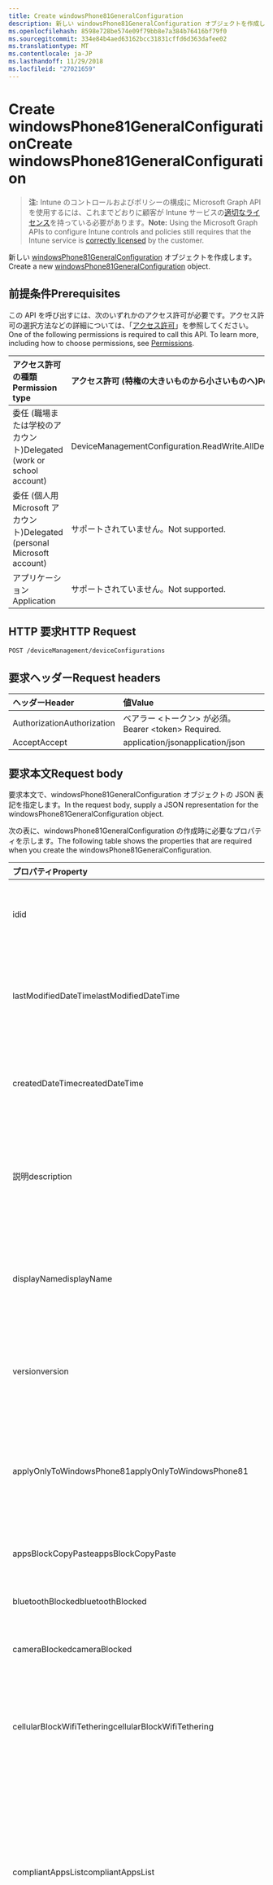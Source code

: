 ```yaml
---
title: Create windowsPhone81GeneralConfiguration
description: 新しい windowsPhone81GeneralConfiguration オブジェクトを作成します。
ms.openlocfilehash: 8598e728be574e09f79bb8e7a384b76416bf79f0
ms.sourcegitcommit: 334e84b4aed63162bcc31831cffd6d363dafee02
ms.translationtype: MT
ms.contentlocale: ja-JP
ms.lasthandoff: 11/29/2018
ms.locfileid: "27021659"
---
```

# <a name="create-windowsphone81generalconfiguration"></a><span data-ttu-id="81ee7-103">Create windowsPhone81GeneralConfiguration</span><span class="sxs-lookup"><span data-stu-id="81ee7-103">Create windowsPhone81GeneralConfiguration</span></span>

> <span data-ttu-id="81ee7-104">**注:** Intune のコントロールおよびポリシーの構成に Microsoft Graph API を使用するには、これまでどおりに顧客が Intune サービスの[適切なライセンス](https://go.microsoft.com/fwlink/?linkid=839381)を持っている必要があります。</span><span class="sxs-lookup"><span data-stu-id="81ee7-104">**Note:** Using the Microsoft Graph APIs to configure Intune controls and policies still requires that the Intune service is [correctly licensed](https://go.microsoft.com/fwlink/?linkid=839381) by the customer.</span></span>

<span data-ttu-id="81ee7-105">新しい [windowsPhone81GeneralConfiguration](../resources/intune-deviceconfig-windowsphone81generalconfiguration.md) オブジェクトを作成します。</span><span class="sxs-lookup"><span data-stu-id="81ee7-105">Create a new [windowsPhone81GeneralConfiguration](../resources/intune-deviceconfig-windowsphone81generalconfiguration.md) object.</span></span>
## <a name="prerequisites"></a><span data-ttu-id="81ee7-106">前提条件</span><span class="sxs-lookup"><span data-stu-id="81ee7-106">Prerequisites</span></span>
<span data-ttu-id="81ee7-p101">この API を呼び出すには、次のいずれかのアクセス許可が必要です。アクセス許可の選択方法などの詳細については、「[アクセス許可](/graph/permissions-reference)」を参照してください。</span><span class="sxs-lookup"><span data-stu-id="81ee7-p101">One of the following permissions is required to call this API. To learn more, including how to choose permissions, see [Permissions](/graph/permissions-reference).</span></span>

|<span data-ttu-id="81ee7-109">アクセス許可の種類</span><span class="sxs-lookup"><span data-stu-id="81ee7-109">Permission type</span></span>|<span data-ttu-id="81ee7-110">アクセス許可 (特権の大きいものから小さいものへ)</span><span class="sxs-lookup"><span data-stu-id="81ee7-110">Permissions (from most to least privileged)</span></span>|
|:---|:---|
|<span data-ttu-id="81ee7-111">委任 (職場または学校のアカウント)</span><span class="sxs-lookup"><span data-stu-id="81ee7-111">Delegated (work or school account)</span></span>|<span data-ttu-id="81ee7-112">DeviceManagementConfiguration.ReadWrite.All</span><span class="sxs-lookup"><span data-stu-id="81ee7-112">DeviceManagementConfiguration.ReadWrite.All</span></span>|
|<span data-ttu-id="81ee7-113">委任 (個人用 Microsoft アカウント)</span><span class="sxs-lookup"><span data-stu-id="81ee7-113">Delegated (personal Microsoft account)</span></span>|<span data-ttu-id="81ee7-114">サポートされていません。</span><span class="sxs-lookup"><span data-stu-id="81ee7-114">Not supported.</span></span>|
|<span data-ttu-id="81ee7-115">アプリケーション</span><span class="sxs-lookup"><span data-stu-id="81ee7-115">Application</span></span>|<span data-ttu-id="81ee7-116">サポートされていません。</span><span class="sxs-lookup"><span data-stu-id="81ee7-116">Not supported.</span></span>|

## <a name="http-request"></a><span data-ttu-id="81ee7-117">HTTP 要求</span><span class="sxs-lookup"><span data-stu-id="81ee7-117">HTTP Request</span></span>
<!-- {
  "blockType": "ignored"
}
-->
``` http
POST /deviceManagement/deviceConfigurations
```

## <a name="request-headers"></a><span data-ttu-id="81ee7-118">要求ヘッダー</span><span class="sxs-lookup"><span data-stu-id="81ee7-118">Request headers</span></span>
|<span data-ttu-id="81ee7-119">ヘッダー</span><span class="sxs-lookup"><span data-stu-id="81ee7-119">Header</span></span>|<span data-ttu-id="81ee7-120">値</span><span class="sxs-lookup"><span data-stu-id="81ee7-120">Value</span></span>|
|:---|:---|
|<span data-ttu-id="81ee7-121">Authorization</span><span class="sxs-lookup"><span data-stu-id="81ee7-121">Authorization</span></span>|<span data-ttu-id="81ee7-122">ベアラー &lt;トークン&gt; が必須。</span><span class="sxs-lookup"><span data-stu-id="81ee7-122">Bearer &lt;token&gt; Required.</span></span>|
|<span data-ttu-id="81ee7-123">Accept</span><span class="sxs-lookup"><span data-stu-id="81ee7-123">Accept</span></span>|<span data-ttu-id="81ee7-124">application/json</span><span class="sxs-lookup"><span data-stu-id="81ee7-124">application/json</span></span>|

## <a name="request-body"></a><span data-ttu-id="81ee7-125">要求本文</span><span class="sxs-lookup"><span data-stu-id="81ee7-125">Request body</span></span>
<span data-ttu-id="81ee7-126">要求本文で、windowsPhone81GeneralConfiguration オブジェクトの JSON 表記を指定します。</span><span class="sxs-lookup"><span data-stu-id="81ee7-126">In the request body, supply a JSON representation for the windowsPhone81GeneralConfiguration object.</span></span>

<span data-ttu-id="81ee7-127">次の表に、windowsPhone81GeneralConfiguration の作成時に必要なプロパティを示します。</span><span class="sxs-lookup"><span data-stu-id="81ee7-127">The following table shows the properties that are required when you create the windowsPhone81GeneralConfiguration.</span></span>

|<span data-ttu-id="81ee7-128">プロパティ</span><span class="sxs-lookup"><span data-stu-id="81ee7-128">Property</span></span>|<span data-ttu-id="81ee7-129">型</span><span class="sxs-lookup"><span data-stu-id="81ee7-129">Type</span></span>|<span data-ttu-id="81ee7-130">説明</span><span class="sxs-lookup"><span data-stu-id="81ee7-130">Description</span></span>|
|:---|:---|:---|
|<span data-ttu-id="81ee7-131">id</span><span class="sxs-lookup"><span data-stu-id="81ee7-131">id</span></span>|<span data-ttu-id="81ee7-132">String</span><span class="sxs-lookup"><span data-stu-id="81ee7-132">String</span></span>|<span data-ttu-id="81ee7-133">エンティティのキー。</span><span class="sxs-lookup"><span data-stu-id="81ee7-133">Key of the entity.</span></span> <span data-ttu-id="81ee7-134">[deviceConfiguration](../resources/intune-deviceconfig-deviceconfiguration.md) から継承します</span><span class="sxs-lookup"><span data-stu-id="81ee7-134">Inherited from [deviceConfiguration](../resources/intune-deviceconfig-deviceconfiguration.md)</span></span>|
|<span data-ttu-id="81ee7-135">lastModifiedDateTime</span><span class="sxs-lookup"><span data-stu-id="81ee7-135">lastModifiedDateTime</span></span>|<span data-ttu-id="81ee7-136">DateTimeOffset</span><span class="sxs-lookup"><span data-stu-id="81ee7-136">DateTimeOffset</span></span>|<span data-ttu-id="81ee7-137">オブジェクトが最後に変更された DateTime。</span><span class="sxs-lookup"><span data-stu-id="81ee7-137">DateTime the object was last modified.</span></span> <span data-ttu-id="81ee7-138">[deviceConfiguration](../resources/intune-deviceconfig-deviceconfiguration.md) から継承します</span><span class="sxs-lookup"><span data-stu-id="81ee7-138">Inherited from [deviceConfiguration](../resources/intune-deviceconfig-deviceconfiguration.md)</span></span>|
|<span data-ttu-id="81ee7-139">createdDateTime</span><span class="sxs-lookup"><span data-stu-id="81ee7-139">createdDateTime</span></span>|<span data-ttu-id="81ee7-140">DateTimeOffset</span><span class="sxs-lookup"><span data-stu-id="81ee7-140">DateTimeOffset</span></span>|<span data-ttu-id="81ee7-141">オブジェクトが作成された DateTime。</span><span class="sxs-lookup"><span data-stu-id="81ee7-141">DateTime the object was created.</span></span> <span data-ttu-id="81ee7-142">[deviceConfiguration](../resources/intune-deviceconfig-deviceconfiguration.md) から継承します</span><span class="sxs-lookup"><span data-stu-id="81ee7-142">Inherited from [deviceConfiguration](../resources/intune-deviceconfig-deviceconfiguration.md)</span></span>|
|<span data-ttu-id="81ee7-143">説明</span><span class="sxs-lookup"><span data-stu-id="81ee7-143">description</span></span>|<span data-ttu-id="81ee7-144">String</span><span class="sxs-lookup"><span data-stu-id="81ee7-144">String</span></span>|<span data-ttu-id="81ee7-145">デバイス構成について管理者が提供した説明。</span><span class="sxs-lookup"><span data-stu-id="81ee7-145">Admin provided description of the Device Configuration.</span></span> <span data-ttu-id="81ee7-146">[deviceConfiguration](../resources/intune-deviceconfig-deviceconfiguration.md) から継承します</span><span class="sxs-lookup"><span data-stu-id="81ee7-146">Inherited from [deviceConfiguration](../resources/intune-deviceconfig-deviceconfiguration.md)</span></span>|
|<span data-ttu-id="81ee7-147">displayName</span><span class="sxs-lookup"><span data-stu-id="81ee7-147">displayName</span></span>|<span data-ttu-id="81ee7-148">String</span><span class="sxs-lookup"><span data-stu-id="81ee7-148">String</span></span>|<span data-ttu-id="81ee7-149">デバイス構成について管理者が指定した名前。</span><span class="sxs-lookup"><span data-stu-id="81ee7-149">Admin provided name of the device configuration.</span></span> <span data-ttu-id="81ee7-150">[deviceConfiguration](../resources/intune-deviceconfig-deviceconfiguration.md) から継承します</span><span class="sxs-lookup"><span data-stu-id="81ee7-150">Inherited from [deviceConfiguration](../resources/intune-deviceconfig-deviceconfiguration.md)</span></span>|
|<span data-ttu-id="81ee7-151">version</span><span class="sxs-lookup"><span data-stu-id="81ee7-151">version</span></span>|<span data-ttu-id="81ee7-152">Int32</span><span class="sxs-lookup"><span data-stu-id="81ee7-152">Int32</span></span>|<span data-ttu-id="81ee7-153">デバイス構成のバージョン。</span><span class="sxs-lookup"><span data-stu-id="81ee7-153">Version of the device configuration.</span></span> <span data-ttu-id="81ee7-154">[deviceConfiguration](../resources/intune-deviceconfig-deviceconfiguration.md) から継承します</span><span class="sxs-lookup"><span data-stu-id="81ee7-154">Inherited from [deviceConfiguration](../resources/intune-deviceconfig-deviceconfiguration.md)</span></span>|
|<span data-ttu-id="81ee7-155">applyOnlyToWindowsPhone81</span><span class="sxs-lookup"><span data-stu-id="81ee7-155">applyOnlyToWindowsPhone81</span></span>|<span data-ttu-id="81ee7-156">Boolean</span><span class="sxs-lookup"><span data-stu-id="81ee7-156">Boolean</span></span>|<span data-ttu-id="81ee7-157">このポリシーを Windows Phone 8.1 にのみ適用するかどうかを示す値。</span><span class="sxs-lookup"><span data-stu-id="81ee7-157">Value indicating whether this policy only applies to Windows Phone 8.1.</span></span> <span data-ttu-id="81ee7-158">このプロパティは読み取り専用です。</span><span class="sxs-lookup"><span data-stu-id="81ee7-158">This property is read-only.</span></span>|
|<span data-ttu-id="81ee7-159">appsBlockCopyPaste</span><span class="sxs-lookup"><span data-stu-id="81ee7-159">appsBlockCopyPaste</span></span>|<span data-ttu-id="81ee7-160">Boolean</span><span class="sxs-lookup"><span data-stu-id="81ee7-160">Boolean</span></span>|<span data-ttu-id="81ee7-161">コピー/貼り付けを禁止するかどうかを示します。</span><span class="sxs-lookup"><span data-stu-id="81ee7-161">Indicates whether or not to block copy paste.</span></span>|
|<span data-ttu-id="81ee7-162">bluetoothBlocked</span><span class="sxs-lookup"><span data-stu-id="81ee7-162">bluetoothBlocked</span></span>|<span data-ttu-id="81ee7-163">Boolean</span><span class="sxs-lookup"><span data-stu-id="81ee7-163">Boolean</span></span>|<span data-ttu-id="81ee7-164">Bluetooth をブロックするかどうかを示します。</span><span class="sxs-lookup"><span data-stu-id="81ee7-164">Indicates whether or not to block bluetooth.</span></span>|
|<span data-ttu-id="81ee7-165">cameraBlocked</span><span class="sxs-lookup"><span data-stu-id="81ee7-165">cameraBlocked</span></span>|<span data-ttu-id="81ee7-166">Boolean</span><span class="sxs-lookup"><span data-stu-id="81ee7-166">Boolean</span></span>|<span data-ttu-id="81ee7-167">カメラをブロックするかどうかを示します。</span><span class="sxs-lookup"><span data-stu-id="81ee7-167">Indicates whether or not to block camera.</span></span>|
|<span data-ttu-id="81ee7-168">cellularBlockWifiTethering</span><span class="sxs-lookup"><span data-stu-id="81ee7-168">cellularBlockWifiTethering</span></span>|<span data-ttu-id="81ee7-169">Boolean</span><span class="sxs-lookup"><span data-stu-id="81ee7-169">Boolean</span></span>|<span data-ttu-id="81ee7-170">Wi-Fi テザリングをブロックするかどうかを示します。</span><span class="sxs-lookup"><span data-stu-id="81ee7-170">Indicates whether or not to block Wi-Fi tethering.</span></span> <span data-ttu-id="81ee7-171">Wi-Fi がブロックされていれば、この値は関係ありません。</span><span class="sxs-lookup"><span data-stu-id="81ee7-171">Has no impact if Wi-Fi is blocked.</span></span>|
|<span data-ttu-id="81ee7-172">compliantAppsList</span><span class="sxs-lookup"><span data-stu-id="81ee7-172">compliantAppsList</span></span>|<span data-ttu-id="81ee7-173">[appListItem](../resources/intune-deviceconfig-applistitem.md) コレクション</span><span class="sxs-lookup"><span data-stu-id="81ee7-173">[appListItem](../resources/intune-deviceconfig-applistitem.md) collection</span></span>|<span data-ttu-id="81ee7-174">コンプライアンス内のアプリのリスト (CompliantAppListType によって制御される、許可リストまたは禁止リスト)。</span><span class="sxs-lookup"><span data-stu-id="81ee7-174">List of apps in the compliance (either allow list or block list, controlled by CompliantAppListType).</span></span> <span data-ttu-id="81ee7-175">このコレクションには、最大で 10000 個の要素を含めることができます。</span><span class="sxs-lookup"><span data-stu-id="81ee7-175">This collection can contain a maximum of 10000 elements.</span></span>|
|<span data-ttu-id="81ee7-176">compliantAppListType</span><span class="sxs-lookup"><span data-stu-id="81ee7-176">compliantAppListType</span></span>|[<span data-ttu-id="81ee7-177">appListType</span><span class="sxs-lookup"><span data-stu-id="81ee7-177">appListType</span></span>](../resources/intune-deviceconfig-applisttype.md)|<span data-ttu-id="81ee7-178">AppComplianceList 内にあるリスト。</span><span class="sxs-lookup"><span data-stu-id="81ee7-178">List that is in the AppComplianceList.</span></span> <span data-ttu-id="81ee7-179">可能な値は、`none`、`appsInListCompliant`、`appsNotInListCompliant` です。</span><span class="sxs-lookup"><span data-stu-id="81ee7-179">Possible values are: `none`, `appsInListCompliant`, `appsNotInListCompliant`.</span></span>|
|<span data-ttu-id="81ee7-180">diagnosticDataBlockSubmission</span><span class="sxs-lookup"><span data-stu-id="81ee7-180">diagnosticDataBlockSubmission</span></span>|<span data-ttu-id="81ee7-181">Boolean</span><span class="sxs-lookup"><span data-stu-id="81ee7-181">Boolean</span></span>|<span data-ttu-id="81ee7-182">診断データの送信をブロックするかどうかを示します。</span><span class="sxs-lookup"><span data-stu-id="81ee7-182">Indicates whether or not to block diagnostic data submission.</span></span>|
|<span data-ttu-id="81ee7-183">emailBlockAddingAccounts</span><span class="sxs-lookup"><span data-stu-id="81ee7-183">emailBlockAddingAccounts</span></span>|<span data-ttu-id="81ee7-184">Boolean</span><span class="sxs-lookup"><span data-stu-id="81ee7-184">Boolean</span></span>|<span data-ttu-id="81ee7-185">カスタム電子メール アカウントをブロックするかどうかを示します。</span><span class="sxs-lookup"><span data-stu-id="81ee7-185">Indicates whether or not to block custom email accounts.</span></span>|
|<span data-ttu-id="81ee7-186">locationServicesBlocked</span><span class="sxs-lookup"><span data-stu-id="81ee7-186">locationServicesBlocked</span></span>|<span data-ttu-id="81ee7-187">Boolean</span><span class="sxs-lookup"><span data-stu-id="81ee7-187">Boolean</span></span>|<span data-ttu-id="81ee7-188">位置情報サービスをブロックするかどうかを示します。</span><span class="sxs-lookup"><span data-stu-id="81ee7-188">Indicates whether or not to block location services.</span></span>|
|<span data-ttu-id="81ee7-189">microsoftAccountBlocked</span><span class="sxs-lookup"><span data-stu-id="81ee7-189">microsoftAccountBlocked</span></span>|<span data-ttu-id="81ee7-190">Boolean</span><span class="sxs-lookup"><span data-stu-id="81ee7-190">Boolean</span></span>|<span data-ttu-id="81ee7-191">Microsoft アカウントの使用を禁止するかどうかを示します。</span><span class="sxs-lookup"><span data-stu-id="81ee7-191">Indicates whether or not to block using a Microsoft Account.</span></span>|
|<span data-ttu-id="81ee7-192">nfcBlocked</span><span class="sxs-lookup"><span data-stu-id="81ee7-192">nfcBlocked</span></span>|<span data-ttu-id="81ee7-193">Boolean</span><span class="sxs-lookup"><span data-stu-id="81ee7-193">Boolean</span></span>|<span data-ttu-id="81ee7-194">近距離無線通信をブロックするかどうかを示します。</span><span class="sxs-lookup"><span data-stu-id="81ee7-194">Indicates whether or not to block Near-Field Communication.</span></span>|
|<span data-ttu-id="81ee7-195">passwordBlockSimple</span><span class="sxs-lookup"><span data-stu-id="81ee7-195">passwordBlockSimple</span></span>|<span data-ttu-id="81ee7-196">Boolean</span><span class="sxs-lookup"><span data-stu-id="81ee7-196">Boolean</span></span>|<span data-ttu-id="81ee7-197">カレンダーの同期を禁止するかどうかを示します。</span><span class="sxs-lookup"><span data-stu-id="81ee7-197">Indicates whether or not to block syncing the calendar.</span></span>|
|<span data-ttu-id="81ee7-198">passwordExpirationDays</span><span class="sxs-lookup"><span data-stu-id="81ee7-198">passwordExpirationDays</span></span>|<span data-ttu-id="81ee7-199">Int32</span><span class="sxs-lookup"><span data-stu-id="81ee7-199">Int32</span></span>|<span data-ttu-id="81ee7-200">パスワードの有効期限が切れるまでの日数。</span><span class="sxs-lookup"><span data-stu-id="81ee7-200">Number of days before the password expires.</span></span>|
|<span data-ttu-id="81ee7-201">passwordMinimumLength</span><span class="sxs-lookup"><span data-stu-id="81ee7-201">passwordMinimumLength</span></span>|<span data-ttu-id="81ee7-202">Int32</span><span class="sxs-lookup"><span data-stu-id="81ee7-202">Int32</span></span>|<span data-ttu-id="81ee7-203">パスワードの最小の長さ。</span><span class="sxs-lookup"><span data-stu-id="81ee7-203">Minimum length of passwords.</span></span>|
|<span data-ttu-id="81ee7-204">passwordMinutesOfInactivityBeforeScreenTimeout</span><span class="sxs-lookup"><span data-stu-id="81ee7-204">passwordMinutesOfInactivityBeforeScreenTimeout</span></span>|<span data-ttu-id="81ee7-205">Int32</span><span class="sxs-lookup"><span data-stu-id="81ee7-205">Int32</span></span>|<span data-ttu-id="81ee7-206">画面がタイムアウトになるまでの非アクティブ時間 (分)。</span><span class="sxs-lookup"><span data-stu-id="81ee7-206">Minutes of inactivity before screen timeout.</span></span>|
|<span data-ttu-id="81ee7-207">passwordMinimumCharacterSetCount</span><span class="sxs-lookup"><span data-stu-id="81ee7-207">passwordMinimumCharacterSetCount</span></span>|<span data-ttu-id="81ee7-208">Int32</span><span class="sxs-lookup"><span data-stu-id="81ee7-208">Int32</span></span>|<span data-ttu-id="81ee7-209">パスワードが含まなければならない文字セットの数。</span><span class="sxs-lookup"><span data-stu-id="81ee7-209">Number of character sets a password must contain.</span></span>|
|<span data-ttu-id="81ee7-210">passwordPreviousPasswordBlockCount</span><span class="sxs-lookup"><span data-stu-id="81ee7-210">passwordPreviousPasswordBlockCount</span></span>|<span data-ttu-id="81ee7-211">Int32</span><span class="sxs-lookup"><span data-stu-id="81ee7-211">Int32</span></span>|<span data-ttu-id="81ee7-212">ブロックする、以前のパスワードの数。</span><span class="sxs-lookup"><span data-stu-id="81ee7-212">Number of previous passwords to block.</span></span> <span data-ttu-id="81ee7-213">有効な値は 0 から 24 までです</span><span class="sxs-lookup"><span data-stu-id="81ee7-213">Valid values 0 to 24</span></span>|
|<span data-ttu-id="81ee7-214">passwordSignInFailureCountBeforeFactoryReset</span><span class="sxs-lookup"><span data-stu-id="81ee7-214">passwordSignInFailureCountBeforeFactoryReset</span></span>|<span data-ttu-id="81ee7-215">Int32</span><span class="sxs-lookup"><span data-stu-id="81ee7-215">Int32</span></span>|<span data-ttu-id="81ee7-216">出荷時の設定にリセットされるまでの、失敗が許可されるサインインの回数。</span><span class="sxs-lookup"><span data-stu-id="81ee7-216">Number of sign in failures allowed before factory reset.</span></span>|
|<span data-ttu-id="81ee7-217">passwordRequiredType</span><span class="sxs-lookup"><span data-stu-id="81ee7-217">passwordRequiredType</span></span>|[<span data-ttu-id="81ee7-218">requiredPasswordType</span><span class="sxs-lookup"><span data-stu-id="81ee7-218">requiredPasswordType</span></span>](../resources/intune-deviceconfig-requiredpasswordtype.md)|<span data-ttu-id="81ee7-219">必要なパスワードの種類。</span><span class="sxs-lookup"><span data-stu-id="81ee7-219">Password type that is required.</span></span> <span data-ttu-id="81ee7-220">可能な値は、`deviceDefault`、`alphanumeric`、`numeric` です。</span><span class="sxs-lookup"><span data-stu-id="81ee7-220">Possible values are: `deviceDefault`, `alphanumeric`, `numeric`.</span></span>|
|<span data-ttu-id="81ee7-221">passwordRequired</span><span class="sxs-lookup"><span data-stu-id="81ee7-221">passwordRequired</span></span>|<span data-ttu-id="81ee7-222">Boolean</span><span class="sxs-lookup"><span data-stu-id="81ee7-222">Boolean</span></span>|<span data-ttu-id="81ee7-223">パスワードを要求するかどうかを指定します。</span><span class="sxs-lookup"><span data-stu-id="81ee7-223">Indicates whether or not to require a password.</span></span>|
|<span data-ttu-id="81ee7-224">screenCaptureBlocked</span><span class="sxs-lookup"><span data-stu-id="81ee7-224">screenCaptureBlocked</span></span>|<span data-ttu-id="81ee7-225">Boolean</span><span class="sxs-lookup"><span data-stu-id="81ee7-225">Boolean</span></span>|<span data-ttu-id="81ee7-226">スクリーンショットを禁止するかどうかを示します。</span><span class="sxs-lookup"><span data-stu-id="81ee7-226">Indicates whether or not to block screenshots.</span></span>|
|<span data-ttu-id="81ee7-227">storageBlockRemovableStorage</span><span class="sxs-lookup"><span data-stu-id="81ee7-227">storageBlockRemovableStorage</span></span>|<span data-ttu-id="81ee7-228">Boolean</span><span class="sxs-lookup"><span data-stu-id="81ee7-228">Boolean</span></span>|<span data-ttu-id="81ee7-229">リムーバブル記憶域をブロックするかどうかを示します。</span><span class="sxs-lookup"><span data-stu-id="81ee7-229">Indicates whether or not to block removable storage.</span></span>|
|<span data-ttu-id="81ee7-230">storageRequireEncryption</span><span class="sxs-lookup"><span data-stu-id="81ee7-230">storageRequireEncryption</span></span>|<span data-ttu-id="81ee7-231">Boolean</span><span class="sxs-lookup"><span data-stu-id="81ee7-231">Boolean</span></span>|<span data-ttu-id="81ee7-232">暗号化が必要かどうかを示します。</span><span class="sxs-lookup"><span data-stu-id="81ee7-232">Indicates whether or not to require encryption.</span></span>|
|<span data-ttu-id="81ee7-233">webBrowserBlocked</span><span class="sxs-lookup"><span data-stu-id="81ee7-233">webBrowserBlocked</span></span>|<span data-ttu-id="81ee7-234">Boolean</span><span class="sxs-lookup"><span data-stu-id="81ee7-234">Boolean</span></span>|<span data-ttu-id="81ee7-235">Web ブラウザーをブロックするかどうかを示します。</span><span class="sxs-lookup"><span data-stu-id="81ee7-235">Indicates whether or not to block the web browser.</span></span>|
|<span data-ttu-id="81ee7-236">wifiBlocked</span><span class="sxs-lookup"><span data-stu-id="81ee7-236">wifiBlocked</span></span>|<span data-ttu-id="81ee7-237">Boolean</span><span class="sxs-lookup"><span data-stu-id="81ee7-237">Boolean</span></span>|<span data-ttu-id="81ee7-238">Wi-Fi をブロックするかどうかを示します。</span><span class="sxs-lookup"><span data-stu-id="81ee7-238">Indicates whether or not to block Wi-Fi.</span></span>|
|<span data-ttu-id="81ee7-239">wifiBlockAutomaticConnectHotspots</span><span class="sxs-lookup"><span data-stu-id="81ee7-239">wifiBlockAutomaticConnectHotspots</span></span>|<span data-ttu-id="81ee7-240">Boolean</span><span class="sxs-lookup"><span data-stu-id="81ee7-240">Boolean</span></span>|<span data-ttu-id="81ee7-241">Wi-Fi ホットスポットへの自動接続をブロックするかどうかを示します。</span><span class="sxs-lookup"><span data-stu-id="81ee7-241">Indicates whether or not to block automatically connecting to Wi-Fi hotspots.</span></span> <span data-ttu-id="81ee7-242">Wi-Fi がブロックされていれば、この値は関係ありません。</span><span class="sxs-lookup"><span data-stu-id="81ee7-242">Has no impact if Wi-Fi is blocked.</span></span>|
|<span data-ttu-id="81ee7-243">wifiBlockHotspotReporting</span><span class="sxs-lookup"><span data-stu-id="81ee7-243">wifiBlockHotspotReporting</span></span>|<span data-ttu-id="81ee7-244">Boolean</span><span class="sxs-lookup"><span data-stu-id="81ee7-244">Boolean</span></span>|<span data-ttu-id="81ee7-245">Wi-Fi ホットスポット レポートをブロックするかどうかを示します。</span><span class="sxs-lookup"><span data-stu-id="81ee7-245">Indicates whether or not to block Wi-Fi hotspot reporting.</span></span> <span data-ttu-id="81ee7-246">Wi-Fi がブロックされていれば、この値は関係ありません。</span><span class="sxs-lookup"><span data-stu-id="81ee7-246">Has no impact if Wi-Fi is blocked.</span></span>|
|<span data-ttu-id="81ee7-247">windowsStoreBlocked</span><span class="sxs-lookup"><span data-stu-id="81ee7-247">windowsStoreBlocked</span></span>|<span data-ttu-id="81ee7-248">Boolean</span><span class="sxs-lookup"><span data-stu-id="81ee7-248">Boolean</span></span>|<span data-ttu-id="81ee7-249">Windows ストアをブロックするかどうかを示します。</span><span class="sxs-lookup"><span data-stu-id="81ee7-249">Indicates whether or not to block the Windows Store.</span></span>|



## <a name="response"></a><span data-ttu-id="81ee7-250">応答</span><span class="sxs-lookup"><span data-stu-id="81ee7-250">Response</span></span>
<span data-ttu-id="81ee7-251">成功した場合、このメソッドは `201 Created` 応答コードと、応答本文で [windowsPhone81GeneralConfiguration](../resources/intune-deviceconfig-windowsphone81generalconfiguration.md) オブジェクトを返します。</span><span class="sxs-lookup"><span data-stu-id="81ee7-251">If successful, this method returns a `201 Created` response code and a [windowsPhone81GeneralConfiguration](../resources/intune-deviceconfig-windowsphone81generalconfiguration.md) object in the response body.</span></span>

## <a name="example"></a><span data-ttu-id="81ee7-252">例</span><span class="sxs-lookup"><span data-stu-id="81ee7-252">Example</span></span>
### <a name="request"></a><span data-ttu-id="81ee7-253">要求</span><span class="sxs-lookup"><span data-stu-id="81ee7-253">Request</span></span>
<span data-ttu-id="81ee7-254">以下は、要求の例です。</span><span class="sxs-lookup"><span data-stu-id="81ee7-254">Here is an example of the request.</span></span>
``` http
POST https://graph.microsoft.com/v1.0/deviceManagement/deviceConfigurations
Content-type: application/json
Content-length: 1461

{
  "@odata.type": "#microsoft.graph.windowsPhone81GeneralConfiguration",
  "description": "Description value",
  "displayName": "Display Name value",
  "version": 7,
  "applyOnlyToWindowsPhone81": true,
  "appsBlockCopyPaste": true,
  "bluetoothBlocked": true,
  "cameraBlocked": true,
  "cellularBlockWifiTethering": true,
  "compliantAppsList": [
    {
      "@odata.type": "microsoft.graph.appListItem",
      "name": "Name value",
      "publisher": "Publisher value",
      "appStoreUrl": "https://example.com/appStoreUrl/",
      "appId": "App Id value"
    }
  ],
  "compliantAppListType": "appsInListCompliant",
  "diagnosticDataBlockSubmission": true,
  "emailBlockAddingAccounts": true,
  "locationServicesBlocked": true,
  "microsoftAccountBlocked": true,
  "nfcBlocked": true,
  "passwordBlockSimple": true,
  "passwordExpirationDays": 6,
  "passwordMinimumLength": 5,
  "passwordMinutesOfInactivityBeforeScreenTimeout": 14,
  "passwordMinimumCharacterSetCount": 0,
  "passwordPreviousPasswordBlockCount": 2,
  "passwordSignInFailureCountBeforeFactoryReset": 12,
  "passwordRequiredType": "alphanumeric",
  "passwordRequired": true,
  "screenCaptureBlocked": true,
  "storageBlockRemovableStorage": true,
  "storageRequireEncryption": true,
  "webBrowserBlocked": true,
  "wifiBlocked": true,
  "wifiBlockAutomaticConnectHotspots": true,
  "wifiBlockHotspotReporting": true,
  "windowsStoreBlocked": true
}
```

### <a name="response"></a><span data-ttu-id="81ee7-255">応答</span><span class="sxs-lookup"><span data-stu-id="81ee7-255">Response</span></span>
<span data-ttu-id="81ee7-p116">以下は、応答の例です。注:簡潔にするために、ここに示す応答オブジェクトは切り詰められている場合があります。すべてのプロパティは実際の呼び出しから返されます。</span><span class="sxs-lookup"><span data-stu-id="81ee7-p116">Here is an example of the response. Note: The response object shown here may be truncated for brevity. All of the properties will be returned from an actual call.</span></span>
``` http
HTTP/1.1 201 Created
Content-Type: application/json
Content-Length: 1633

{
  "@odata.type": "#microsoft.graph.windowsPhone81GeneralConfiguration",
  "id": "f5e0e34d-e34d-f5e0-4de3-e0f54de3e0f5",
  "lastModifiedDateTime": "2017-01-01T00:00:35.1329464-08:00",
  "createdDateTime": "2017-01-01T00:02:43.5775965-08:00",
  "description": "Description value",
  "displayName": "Display Name value",
  "version": 7,
  "applyOnlyToWindowsPhone81": true,
  "appsBlockCopyPaste": true,
  "bluetoothBlocked": true,
  "cameraBlocked": true,
  "cellularBlockWifiTethering": true,
  "compliantAppsList": [
    {
      "@odata.type": "microsoft.graph.appListItem",
      "name": "Name value",
      "publisher": "Publisher value",
      "appStoreUrl": "https://example.com/appStoreUrl/",
      "appId": "App Id value"
    }
  ],
  "compliantAppListType": "appsInListCompliant",
  "diagnosticDataBlockSubmission": true,
  "emailBlockAddingAccounts": true,
  "locationServicesBlocked": true,
  "microsoftAccountBlocked": true,
  "nfcBlocked": true,
  "passwordBlockSimple": true,
  "passwordExpirationDays": 6,
  "passwordMinimumLength": 5,
  "passwordMinutesOfInactivityBeforeScreenTimeout": 14,
  "passwordMinimumCharacterSetCount": 0,
  "passwordPreviousPasswordBlockCount": 2,
  "passwordSignInFailureCountBeforeFactoryReset": 12,
  "passwordRequiredType": "alphanumeric",
  "passwordRequired": true,
  "screenCaptureBlocked": true,
  "storageBlockRemovableStorage": true,
  "storageRequireEncryption": true,
  "webBrowserBlocked": true,
  "wifiBlocked": true,
  "wifiBlockAutomaticConnectHotspots": true,
  "wifiBlockHotspotReporting": true,
  "windowsStoreBlocked": true
}
```



